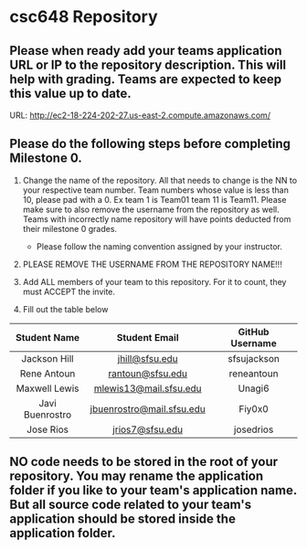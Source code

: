 # csc648 Repository

## Please when ready add your teams application URL or IP to the repository description. This will help with grading. Teams are expected to keep this value up to date.
URL: http://ec2-18-224-202-27.us-east-2.compute.amazonaws.com/

## Please do the following steps before completing Milestone 0.
1. Change the name of the repository. All that needs to change is the NN to your respective team number. Team numbers whose value is less than 10, please pad with a 0. Ex team 1 is Team01 team 11 is Team11. Please make sure to also remove the username from the repository as well. Teams with incorrectly name repository will have points deducted from their milestone 0 grades.
      - Please follow the naming convention assigned by your instructor.

1. PLEASE REMOVE THE USERNAME FROM THE REPOSITORY NAME!!!

2. Add ALL members of your team to this repository. For it to count, they must ACCEPT the invite.

3. Fill out the table below


| Student Name | Student Email | GitHub Username |
|    :---:     |     :---:     |     :---:       |
| Jackson Hill | jhill@sfsu.edu|   sfsujackson   |
| Rene Antoun  |rantoun@sfsu.edu|  reneantoun    |
| Maxwell Lewis    |   mlewis13@mail.sfsu.edu            |  Unagi6               |
|Javi Buenrostro|jbuenrostro@mail.sfsu.edu|Fiy0x0|
| Jose Rios      |jrios7@sfsu.edu               |       josedrios          |

## NO code needs to be stored in the root of your repository. You may rename the application folder if you like to your team's application name. But all source code related to your team's application should be stored inside the application folder.
